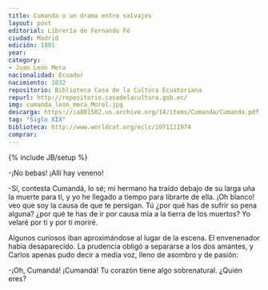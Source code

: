 ```yaml
---
title: Cumanda o un drama entre salvajes
layout: post
editorial: Librería de Fernando Fé
ciudad: Madrid
edición: 1891
year: 
category: 
- Juan León Mera
nacionalidad: Ecuador
nacimiento: 1832 
repositorio: Biblioteca Casa de la Cultura Ecuatoriana
repurl: http://repositorio.casadelacultura.gob.ec/
img: cumanda_leon_mera_Morel.jpg
descarga: https://ia801502.us.archive.org/14/items/Cumanda/Cumanda.pdf
tag: "Siglo XIX"
biblioteca: http://www.worldcat.org/oclc/1071111974
comprar: 
---
```

{% include JB/setup %}

-¡No bebas! ¡Allí hay veneno! 
 
-Sí, contesta Cumandá, lo sé; mi hermano ha traído debajo de su larga uña la muerte para ti, y yo he llegado a tiempo para librarte de ella. ¡Oh blanco! veo que soy la causa de que te persigan. Tú ¿por qué has de sufrir so pena alguna? ¿por qué te has de ir por causa mía a la tierra de los muertos? Yo velaré por ti y por ti moriré. 
 
Algunos curiosos iban aproximándose al lugar de la escena. El envenenador había desaparecido. La prudencia obligó a separarse a los dos amantes, y Carlos apenas pudo decir a media voz, lleno de asombro y de pasión: 
 
 -¡Oh, Cumandá! ¡Cumandá! Tu corazón tiene algo sobrenatural. ¿Quién eres?
